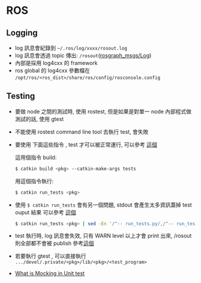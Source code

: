 # ROS 

## Logging 
- log 訊息會紀錄到 `~/.ros/log/xxxx/rosout.log`  
- log 訊息會透過 topic 傳出: `/rosout`([rosgraph_msgs/Log](http://docs.ros.org/en/api/rosgraph_msgs/html/msg/Log.html))
- 內部是採用 log4cxx 的 framework
- ros global 的 log4cxx 參數檔在 `/opt/ros/<ros_dist>/share/ros/config/rosconsole.config`

## Testing 
- 要做 node 之間的測試時, 使用 rostest, 但是如果是對單一 node 內部程式做測試的話, 使用 gtest
- 不能使用 rostest command line tool 去執行 test, 會失敗
- 要使用 下面這些指令  , test 才可以被正常運行, 可以參考 [這個](https://catkin-tools.readthedocs.io/en/latest/verbs/catkin_build.html#building-and-running-tests)

    這用個指令 build:

    ```bash
    $ catkin build <pkg> --catkin-make-args tests
    ```

    用這個指令執行:

    ```bash
    $ catkin run_tests <pkg>
    ```

- 使用 `$ catkin run_tests` 會有另一個問題, stdout 會產生太多資訊蓋掉 test ouput 結果 可以參考 [這個](https://github.com/catkin/catkin_tools/issues/405)

    ```bash
    $ catkin run_tests <pkg> | sed -En '/^-- run_tests.py/,/^-- run_tests.py/p'
    ```

- test 執行時, log 訊息會失效, 只有 WARN level 以上才會 print 出來, /rosout 則全部都不會被 publish 參考[這個](https://answers.ros.org/question/350204/do-rostest-test-nodes-publish-to-rosout/)
- 若要執行 gtest , 可以直接執行 `.../devel/.private/<pkg>/lib/<pkg>/<test_program>`
- [What is Mocking in Unit test](https://stackoverflow.com/questions/3622455/what-is-the-purpose-of-mock-objects)